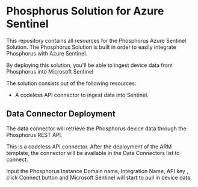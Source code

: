 # Phosphorus Solution for Azure Sentinel
This repository contains all resources for the Phosphorus Azure Sentinel Solution.
The Phosphorus Solution is built in order to easily integrate Phosphorus with Azure Sentinel.

By deploying this solution, you'll be able to ingest device data from Phosphorus into Microsoft Sentinel

The solution consists out of the following resources:
- A codeless API connector to ingest data into Sentinel.

## Data Connector Deployment
The data connector will retrieve the Phosphorus device data through the Phosphorus REST API.

This is a codeless API connector. After the deployment of the ARM template, the connector will be available in the Data Connectors list to connect.

Input the Phosphorus Instance Domain name, Integration Name, API key , click Connect button and Microsoft Sentinel will start to pull in device data.
